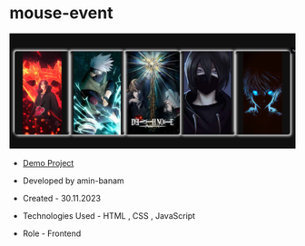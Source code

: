 # mouse-event
![viewfinal](1.png)

- [Demo Project](https://amin-banam.github.io/mouse-event/)

- Developed by amin-banam

- Created - 30.11.2023

- Technologies Used - HTML , CSS , JavaScript

- Role - Frontend
